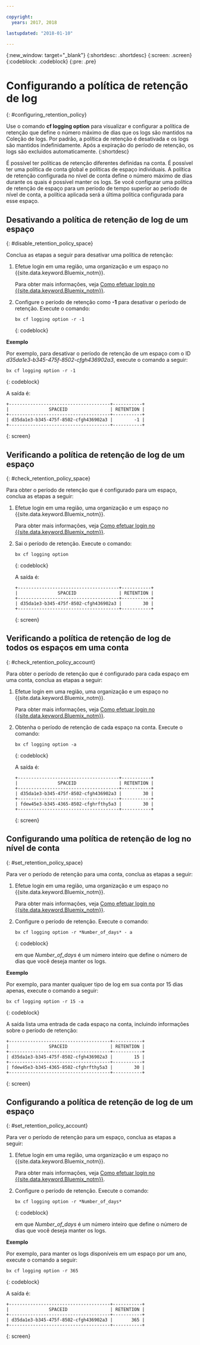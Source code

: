 ```yaml
---

copyright:
  years: 2017, 2018

lastupdated: "2018-01-10"

---
```


{:new_window: target="_blank"}
{:shortdesc: .shortdesc}
{:screen: .screen}
{:codeblock: .codeblock}
{:pre: .pre}

# Configurando a política de retenção de log
{: #configuring_retention_policy}

Use o comando **cf logging option** para visualizar e configurar a política de retenção que define o número máximo de dias que os logs são mantidos na Coleção de logs. Por padrão, a política de retenção é desativada e os logs são mantidos indefinidamente. Após a expiração do período de retenção, os logs são excluídos automaticamente. 
{:shortdesc}

É possível ter políticas de retenção diferentes definidas na conta. É possível ter uma política de conta global e políticas de espaço individuais. A política de retenção configurada no nível de conta define o número máximo de dias durante os quais é possível manter os logs. Se você configurar uma política de retenção de espaço para um período de tempo superior ao período de nível de conta, a política aplicada será a última política configurada para esse espaço. 


## Desativando a política de retenção de log de um espaço
{: #disable_retention_policy_space}

Conclua as etapas a seguir para desativar uma política de retenção:

1. Efetue login em uma região, uma organização e um espaço no {{site.data.keyword.Bluemix_notm}}. 

    Para obter mais informações, veja [Como efetuar login no {{site.data.keyword.Bluemix_notm}}](/docs/services/CloudLogAnalysis/qa/cli_qa.html#login).
    
2. Configure o período de retenção como **-1** para desativar o período de retenção. Execute o comando:

    ```
    bx cf logging option -r -1
    ```
    {: codeblock}
    
**Exemplo**
    
Por exemplo, para desativar o período de retenção de um espaço com o ID *d35da1e3-b345-475f-8502-cfgh436902a3*, execute o comando a seguir:

```
bx cf logging option -r -1
```
{: codeblock}

A saída é:

```
+--------------------------------------+-----------+
|               SPACEID                | RETENTION |
+--------------------------------------+-----------+
| d35da1e3-b345-475f-8502-cfgh436902a3 |        -1 |
+--------------------------------------+-----------+
```
{: screen} 



## Verificando a política de retenção de log de um espaço
{: #check_retention_policy_space}

Para obter o período de retenção que é configurado para um espaço, conclua as etapas a seguir:

1. Efetue login em uma região, uma organização e um espaço no {{site.data.keyword.Bluemix_notm}}. 

    Para obter mais informações, veja [Como efetuar login no {{site.data.keyword.Bluemix_notm}}](/docs/services/CloudLogAnalysis/qa/cli_qa.html#login).
    
2. Sai o período de retenção. Execute o comando:

    ```
    bx cf logging option
    ```
    {: codeblock}

    A saída é:

    ```
    +--------------------------------------+-----------+
    |               SPACEID                | RETENTION |
    +--------------------------------------+-----------+
    | d35da1e3-b345-475f-8502-cfgh436902a3 |        30 |
    +--------------------------------------+-----------+
    ```
    {: screen}
    

## Verificando a política de retenção de log de todos os espaços em uma conta
{: #check_retention_policy_account}

Para obter o período de retenção que é configurado para cada espaço em uma conta, conclua as etapas a seguir:

1. Efetue login em uma região, uma organização e um espaço no {{site.data.keyword.Bluemix_notm}}. 

    Para obter mais informações, veja [Como efetuar login no {{site.data.keyword.Bluemix_notm}}](/docs/services/CloudLogAnalysis/qa/cli_qa.html#login).
    
2. Obtenha o período de retenção de cada espaço na conta. Execute o comando:

    ```
    bx cf logging option -a
    ```
    {: codeblock}

    A saída é:

    ```
    +--------------------------------------+-----------+
    |               SPACEID                | RETENTION |
    +--------------------------------------+-----------+
    | d35da1e3-b345-475f-8502-cfgh436902a3 |        30 |
    +--------------------------------------+-----------+
    | fdew45e3-b345-4365-8502-cfghrfthy5a3 |        30 |
    +--------------------------------------+-----------+
    ```
    {: screen}
    

## Configurando uma política de retenção de log no nível de conta
{: #set_retention_policy_space}

Para ver o período de retenção para uma conta, conclua as etapas a seguir:

1. Efetue login em uma região, uma organização e um espaço no {{site.data.keyword.Bluemix_notm}}. 

    Para obter mais informações, veja [Como efetuar login no {{site.data.keyword.Bluemix_notm}}](/docs/services/CloudLogAnalysis/qa/cli_qa.html#login).
    
2. Configure o período de retenção. Execute o comando:

    ```
    bx cf logging option -r *Number_of_days* - a
    ```
    {: codeblock}
    
    em que *Number_of_days* é um número inteiro que define o número de dias que você deseja manter os logs. 
    
    
**Exemplo**
    
Por exemplo, para manter qualquer tipo de log em sua conta por 15 dias apenas, execute o comando a seguir:

```
bx cf logging option -r 15 -a
```
{: codeblock}

A saída lista uma entrada de cada espaço na conta, incluindo informações sobre o período de retenção:

```
+--------------------------------------+-----------+
|               SPACEID                | RETENTION |
+--------------------------------------+-----------+
| d35da1e3-b345-475f-8502-cfgh436902a3 |        15 |
+--------------------------------------+-----------+
| fdew45e3-b345-4365-8502-cfghrfthy5a3 |        30 |
+--------------------------------------+-----------+
```
{: screen}

## Configurando a política de retenção de log de um espaço
{: #set_retention_policy_account}

Para ver o período de retenção para um espaço, conclua as etapas a seguir:

1. Efetue login em uma região, uma organização e um espaço no {{site.data.keyword.Bluemix_notm}}. 

    Para obter mais informações, veja [Como efetuar login no {{site.data.keyword.Bluemix_notm}}](/docs/services/CloudLogAnalysis/qa/cli_qa.html#login).
    
2. Configure o período de retenção. Execute o comando:

    ```
    bx cf logging option -r *Number_of_days*
    ```
    {: codeblock}
    
    em que *Number_of_days* é um número inteiro que define o número de dias que você deseja manter os logs.
    
    
**Exemplo**
    
Por exemplo, para manter os logs disponíveis em um espaço por um ano, execute o comando a seguir:

```
bx cf logging option -r 365
```
{: codeblock}

A saída é:

```
+--------------------------------------+-----------+
|               SPACEID                | RETENTION |
+--------------------------------------+-----------+
| d35da1e3-b345-475f-8502-cfgh436902a3 |       365 |
+--------------------------------------+-----------+
```
{: screen}



